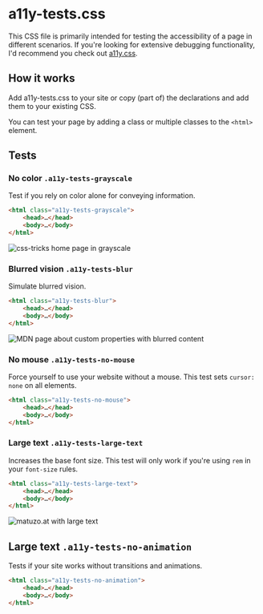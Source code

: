 # a11y-tests.css

This CSS file is primarily intended for testing the accessibility of a page in different scenarios.
If you're looking for extensive debugging functionality, I'd recommend you check out [a11y.css](https://github.com/ffoodd/a11y.css).

## How it works

Add a11y-tests.css to your site or copy (part of) the declarations and add them to your existing CSS.

You can test your page by adding a class or multiple classes to the `<html>` element.

## Tests

### No color `.a11y-tests-grayscale`

Test if you rely on color alone for conveying information.

```html
<html class="a11y-tests-grayscale">
    <head>…</head>
    <body>…</body>
</html>
```

![css-tricks home page in grayscale](screenshots/grayscale.png)


### Blurred vision `.a11y-tests-blur`

Simulate blurred vision.

```html
<html class="a11y-tests-blur">
    <head>…</head>
    <body>…</body>
</html>
```

![MDN page about custom properties with blurred content](screenshots/blur.png)

### No mouse `.a11y-tests-no-mouse`

Force yourself to use your website without a mouse. This test sets `cursor: none` on all elements.

```html
<html class="a11y-tests-no-mouse">
    <head>…</head>
    <body>…</body>
</html>
```

### Large text `.a11y-tests-large-text`

Increases the base font size. This test will only work if you're using `rem` in your `font-size` rules.

```html
<html class="a11y-tests-large-text">
    <head>…</head>
    <body>…</body>
</html>
```

![matuzo.at with large text](screenshots/grayscale.png)

## Large text `.a11y-tests-no-animation`

Tests if your site works without transitions and animations.

```html
<html class="a11y-tests-no-animation">
    <head>…</head>
    <body>…</body>
</html>
```
